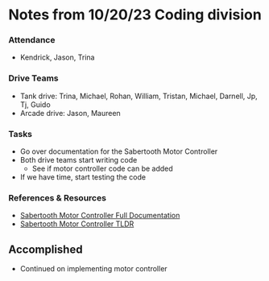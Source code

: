 # Notes from 10/20/23 Coding division   
### Attendance
 - Kendrick, Jason, Trina

### Drive Teams
 - Tank drive: Trina, Michael, Rohan, William, Tristan, Michael, Darnell, Jp, Tj, Guido
 - Arcade drive: Jason, Maureen 

### Tasks
 - Go over documentation for the Sabertooth Motor Controller 
 - Both drive teams start writing code
   - See if motor controller code can be added
 - If we have time, start testing the code

### References & Resources 
 - <a href="http://www.dimensionengineering.com/datasheets/Sabertooth2x60.pdf">Sabertooth Motor Controller Full Documentation</a>
 - <a href="https://docs.google.com/document/d/11yAGNMltDx4X17hl0w9ZD8jwsdREbucdNOAFZO9kq2M/edit?usp=sharing>">Sabertooth Motor Controller TLDR</a> 

## Accomplished
 - Continued on implementing motor controller 
